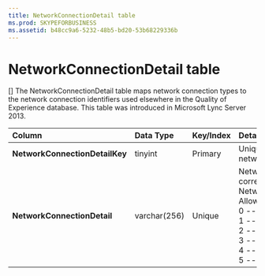 ```yaml
---
title: NetworkConnectionDetail table
ms.prod: SKYPEFORBUSINESS
ms.assetid: b48cc9a6-5232-48b5-bd20-53b68229336b
---
```



# NetworkConnectionDetail table
[]
The NetworkConnectionDetail table maps network connection types to the network connection identifiers used elsewhere in the Quality of Experience database. This table was introduced in Microsoft Lync Server 2013.
  
    
    



|****Column****|****Data Type****|****Key/Index****|****Details****|
|:-----|:-----|:-----|:-----|
|**NetworkConnectionDetailKey** <br/> |tinyint  <br/> |Primary  <br/> |Unique identifier for the network connection type.  <br/> |
|**NetworkConnectionDetail** <br/> |varchar(256)  <br/> |Unique  <br/> | Network connection type that corresponds to the NetworkConnectionDetailKey. Allowed values are: <br/>  0 -- Wired <br/>  1 -- WiFi <br/>  2 -- Ethernet <br/>  3 -- MobileBB <br/>  4 -- Other <br/>  5 -- Tunnel <br/> |
   

